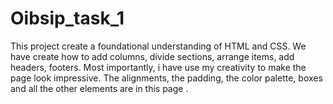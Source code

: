 # Oibsip_task_1
This project create a foundational understanding of HTML and CSS. We have create how to add columns, divide sections, arrange items, add headers, footers. Most importantly, i have use my creativity to make the page look impressive. The alignments, the padding, the color palette, boxes and all the other elements are in this page .
